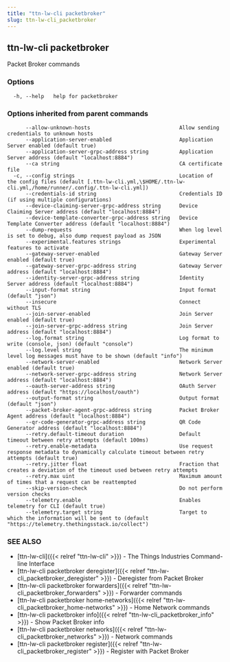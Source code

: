```yaml
---
title: "ttn-lw-cli packetbroker"
slug: ttn-lw-cli_packetbroker
---
```


## ttn-lw-cli packetbroker

Packet Broker commands

### Options

```
  -h, --help   help for packetbroker
```

### Options inherited from parent commands

```
      --allow-unknown-hosts                             Allow sending credentials to unknown hosts
      --application-server-enabled                      Application Server enabled (default true)
      --application-server-grpc-address string          Application Server address (default "localhost:8884")
      --ca string                                       CA certificate file
  -c, --config strings                                  Location of the config files (default [.ttn-lw-cli.yml,\$HOME/.ttn-lw-cli.yml,/home/runner/.config/.ttn-lw-cli.yml])
      --credentials-id string                           Credentials ID (if using multiple configurations)
      --device-claiming-server-grpc-address string      Device Claiming Server address (default "localhost:8884")
      --device-template-converter-grpc-address string   Device Template Converter address (default "localhost:8884")
      --dump-requests                                   When log level is set to debug, also dump request payload as JSON
      --experimental.features strings                   Experimental features to activate
      --gateway-server-enabled                          Gateway Server enabled (default true)
      --gateway-server-grpc-address string              Gateway Server address (default "localhost:8884")
      --identity-server-grpc-address string             Identity Server address (default "localhost:8884")
      --input-format string                             Input format (default "json")
      --insecure                                        Connect without TLS
      --join-server-enabled                             Join Server enabled (default true)
      --join-server-grpc-address string                 Join Server address (default "localhost:8884")
      --log.format string                               Log format to write (console, json) (default "console")
      --log.level string                                The minimum level log messages must have to be shown (default "info")
      --network-server-enabled                          Network Server enabled (default true)
      --network-server-grpc-address string              Network Server address (default "localhost:8884")
      --oauth-server-address string                     OAuth Server address (default "https://localhost/oauth")
      --output-format string                            Output format (default "json")
      --packet-broker-agent-grpc-address string         Packet Broker Agent address (default "localhost:8884")
      --qr-code-generator-grpc-address string           QR Code Generator address (default "localhost:8884")
      --retry.default-timeout duration                  Default timeout between retry attempts (default 100ms)
      --retry.enable-metadata                           Use request response metadata to dynamically calculate timeout between retry attempts (default true)
      --retry.jitter float                              Fraction that creates a deviation of the timeout used between retry attempts
      --retry.max uint                                  Maximum amount of times that a request can be reattempted
      --skip-version-check                              Do not perform version checks
      --telemetry.enable                                Enables telemetry for CLI (default true)
      --telemetry.target string                         Target to which the information will be sent to (default "https://telemetry.thethingsstack.io/collect")
```

### SEE ALSO

* [ttn-lw-cli]({{< relref "ttn-lw-cli" >}})	 - The Things Industries Command-line Interface
* [ttn-lw-cli packetbroker deregister]({{< relref "ttn-lw-cli_packetbroker_deregister" >}})	 - Deregister from Packet Broker
* [ttn-lw-cli packetbroker forwarders]({{< relref "ttn-lw-cli_packetbroker_forwarders" >}})	 - Forwarder commands
* [ttn-lw-cli packetbroker home-networks]({{< relref "ttn-lw-cli_packetbroker_home-networks" >}})	 - Home Network commands
* [ttn-lw-cli packetbroker info]({{< relref "ttn-lw-cli_packetbroker_info" >}})	 - Show Packet Broker info
* [ttn-lw-cli packetbroker networks]({{< relref "ttn-lw-cli_packetbroker_networks" >}})	 - Network commands
* [ttn-lw-cli packetbroker register]({{< relref "ttn-lw-cli_packetbroker_register" >}})	 - Register with Packet Broker

